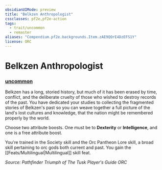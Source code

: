 ```yaml
---
obsidianUIMode: preview
title: "Belkzen Anthropologist"
cssclasses: pf2e,pf2e-action
tags:
  - trait/uncommon
  - remaster
aliases: "Compendium.pf2e.backgrounds.Item.zAE9QOrE4DzEFS1Y"
license: ORC
---
```

# Belkzen Anthropologist

### [uncommon](uncommon "Uncommon Rarity Trait")






Belkzen has a long, storied history, but much of it has been erased by time, conflict, and the deliberate cruelty of those who wished to destroy records of the past. You have dedicated your studies to collecting the fragmented stories of Belkzen's past so you can weave together a full picture of the land's lost cultures and knowledge, that the nation might be remembered properly by the world.

Choose two attribute boosts. One must be to **Dexterity** or **Intelligence**, and one is a free attribute boost.

You're trained in the Society skill and the Orc Pantheon Lore skill, a broad skill pertaining to orc gods both current and past. You gain the [[Feats/Multilingual|Multilingual]] skill feat.

*Source: Pathfinder Triumph of The Tusk Player's Guide*
*ORC*